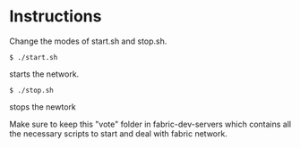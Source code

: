# Instructions

Change the modes of start.sh and stop.sh.
```
$ ./start.sh
```
starts the network.
```
$ ./stop.sh
```
stops the newtork

Make sure to keep this "vote" folder in fabric-dev-servers which contains all the necessary scripts to start and deal with fabric network.
